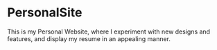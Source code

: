# PersonalSite

This is my Personal Website, where I experiment with new designs and features, and display my resume in an appealing manner.

